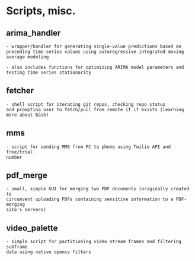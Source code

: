 # Scripts, misc.

## arima_handler
    - wrapper/handler for generating single-value predictions based on 
    preceding time series values using autoregressive integrated moving 
    average modeling
  
    - also includes functions for optimizing ARIMA model parameters and 
    testing time series stationarity
    
## fetcher
    - shell script for iterating git repos, checking repo status 
    and prompting user to fetch/pull from remote if it exists (learning 
    more about Bash)

## mms
    - script for sending MMS from PC to phone using Twilio API and free/trial 
    number

## pdf_merge
    - small, simple GUI for merging two PDF documents (originally created to 
    circumvent uploading PDFs containing sensitive information to a PDF-merging 
    site's servers)

## video_palette
    - simple script for partitioning video stream frames and filtering subframe 
    data using native opencv filters

